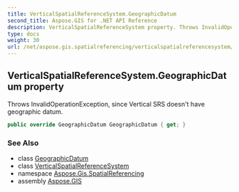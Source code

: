 ```yaml
---
title: VerticalSpatialReferenceSystem.GeographicDatum
second_title: Aspose.GIS for .NET API Reference
description: VerticalSpatialReferenceSystem property. Throws InvalidOperationException since Vertical SRS doesnt have geographic datum.
type: docs
weight: 30
url: /net/aspose.gis.spatialreferencing/verticalspatialreferencesystem/geographicdatum/
---
```

## VerticalSpatialReferenceSystem.GeographicDatum property

Throws InvalidOperationException, since Vertical SRS doesn't have geographic datum.

```csharp
public override GeographicDatum GeographicDatum { get; }
```

### See Also

* class [GeographicDatum](../../geographicdatum/)
* class [VerticalSpatialReferenceSystem](../)
* namespace [Aspose.Gis.SpatialReferencing](../../verticalspatialreferencesystem/)
* assembly [Aspose.GIS](../../../)


